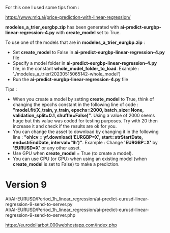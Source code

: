 
For this one I used some tips from :

https://www.mlq.ai/price-prediction-with-linear-regression/

**modeles_a_trier_eurgbp.zip** has been generated with **ai-predict-eurgbp-linear-regression-4.py** with **create_model** set to True.

To use one of the models that are in **modeles_a_trier_eurgbp.zip** :

- Set **create_model** to False in **ai-predict-eurgbp-linear-regression-4.py** file
- Specify a model folder in **ai-predict-eurgbp-linear-regression-4.py** file, in the constant **whole_model_folder_to_load**. Example : './modeles_a_trier/20230515065142-whole_model')
- Run the **ai-predict-eurgbp-linear-regression-4.py** file

Tips :
- When you create a model by setting **create_model** to True, think of changing the epochs constant in the following line of code : **"model.fit(X_train, y_train, epochs=2000, batch_size=None, validation_split=0.1, shuffle=False)"**. Using a value of 2000 seems huge but this value was coded for testing purposes. Try with 20 then increase it and check if the results are ok for you.
- You can change the asset to download by changing it in the following line : **"ohlcv = yf.download('EURGBP=X', start=strStartDate, end=strEndDate, interval='1h')"**. Example : Change **'EURGBP=X'** by **'EURUSD=X'** or any other asset.
- Use GPU when **create_model** = True (to create a model).
- You can use CPU (or GPU) when using an existing model (when **create_model** is set to False) to make a prediction.

# Version 9 #
AI/AI-EURUSD/Period_1h_linear_regression/ai-predict-eurusd-linear-regression-9-send-to-server.py<br/>
AI/AI-EURUSD/Period_1h_linear_regression/ai-predict-eurusd-linear-regression-9-send-to-server.php<br/>

https://eurodollarbot.000webhostapp.com/index.php
